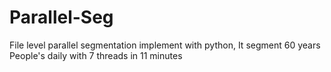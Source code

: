 # Parallel-Seg
File level parallel segmentation implement with python, It segment 60 years People's daily with 7 threads in 11 minutes
